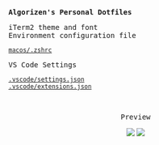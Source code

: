 <samp><b>Algorizen's Personal Dotfiles</b></samp>

<samp>iTerm2 theme and font</samp><br>
<samp>Environment configuration file<samp>
  
  [`macos/.zshrc`](./macos/.zshrc)

<samp>VS Code Settings<samp>

  [`.vscode/settings.json`](./.vscode/settings.json)<br>
  [`.vscode/extensions.json`](./.vscode/extensions.json)

<br>
<p align="center"><samp>Preview</samp></p>

<p align="center">
<img src="https://user-images.githubusercontent.com/37773107/161374110-b958f9cb-fb36-457a-a273-250cfffeb537.png">
<img src="https://user-images.githubusercontent.com/37773107/161374158-15597d95-8ea8-4fb2-b655-405506f91df1.png">
</p>

<br>
